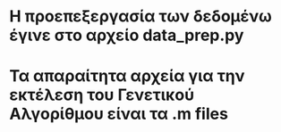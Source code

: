 # Η προεπεξεργασία των δεδομένω έγινε στο αρχείο data_prep.py
# Τα απαραίτητα αρχεία για την εκτέλεση του Γενετικού Αλγορίθμου είναι τα .m files

